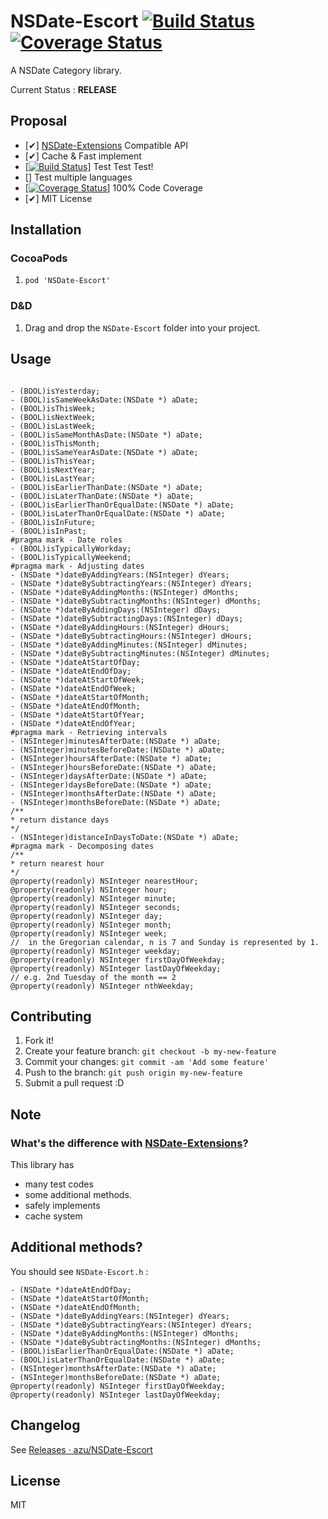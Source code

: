 # NSDate-Escort [![Build Status](https://travis-ci.org/azu/NSDate-Escort.png?branch=master)](https://travis-ci.org/azu/NSDate-Escort) [![Coverage Status](https://coveralls.io/repos/azu/NSDate-Escort/badge.png?branch=master)](https://coveralls.io/r/azu/NSDate-Escort?branch=master)

A NSDate Category library.

Current Status : **RELEASE**

## Proposal

- [✔] [NSDate-Extensions](https://github.com/erica/NSDate-Extensions "NSDate-Extensions") Compatible API
- [✔] Cache & Fast implement
- [[![Build Status](https://travis-ci.org/azu/NSDate-Escort.png?branch=master)](https://travis-ci.org/azu/NSDate-Escort)] Test Test Test!
- [] Test multiple languages
- [[![Coverage Status](https://coveralls.io/repos/azu/NSDate-Escort/badge.png?branch=master)](https://coveralls.io/r/azu/NSDate-Escort?branch=master)] 100% Code Coverage
- [✔] MIT License

## Installation

### CocoaPods

1. ``pod 'NSDate-Escort'``

### D&D

1. Drag and drop the `NSDate-Escort` folder into your project.

## Usage

``` objc

- (BOOL)isYesterday;
- (BOOL)isSameWeekAsDate:(NSDate *) aDate;
- (BOOL)isThisWeek;
- (BOOL)isNextWeek;
- (BOOL)isLastWeek;
- (BOOL)isSameMonthAsDate:(NSDate *) aDate;
- (BOOL)isThisMonth;
- (BOOL)isSameYearAsDate:(NSDate *) aDate;
- (BOOL)isThisYear;
- (BOOL)isNextYear;
- (BOOL)isLastYear;
- (BOOL)isEarlierThanDate:(NSDate *) aDate;
- (BOOL)isLaterThanDate:(NSDate *) aDate;
- (BOOL)isEarlierThanOrEqualDate:(NSDate *) aDate;
- (BOOL)isLaterThanOrEqualDate:(NSDate *) aDate;
- (BOOL)isInFuture;
- (BOOL)isInPast;
#pragma mark - Date roles
- (BOOL)isTypicallyWorkday;
- (BOOL)isTypicallyWeekend;
#pragma mark - Adjusting dates
- (NSDate *)dateByAddingYears:(NSInteger) dYears;
- (NSDate *)dateBySubtractingYears:(NSInteger) dYears;
- (NSDate *)dateByAddingMonths:(NSInteger) dMonths;
- (NSDate *)dateBySubtractingMonths:(NSInteger) dMonths;
- (NSDate *)dateByAddingDays:(NSInteger) dDays;
- (NSDate *)dateBySubtractingDays:(NSInteger) dDays;
- (NSDate *)dateByAddingHours:(NSInteger) dHours;
- (NSDate *)dateBySubtractingHours:(NSInteger) dHours;
- (NSDate *)dateByAddingMinutes:(NSInteger) dMinutes;
- (NSDate *)dateBySubtractingMinutes:(NSInteger) dMinutes;
- (NSDate *)dateAtStartOfDay;
- (NSDate *)dateAtEndOfDay;
- (NSDate *)dateAtStartOfWeek;
- (NSDate *)dateAtEndOfWeek;
- (NSDate *)dateAtStartOfMonth;
- (NSDate *)dateAtEndOfMonth;
- (NSDate *)dateAtStartOfYear;
- (NSDate *)dateAtEndOfYear;
#pragma mark - Retrieving intervals
- (NSInteger)minutesAfterDate:(NSDate *) aDate;
- (NSInteger)minutesBeforeDate:(NSDate *) aDate;
- (NSInteger)hoursAfterDate:(NSDate *) aDate;
- (NSInteger)hoursBeforeDate:(NSDate *) aDate;
- (NSInteger)daysAfterDate:(NSDate *) aDate;
- (NSInteger)daysBeforeDate:(NSDate *) aDate;
- (NSInteger)monthsAfterDate:(NSDate *) aDate;
- (NSInteger)monthsBeforeDate:(NSDate *) aDate;
/**
* return distance days
*/
- (NSInteger)distanceInDaysToDate:(NSDate *) aDate;
#pragma mark - Decomposing dates
/**
* return nearest hour
*/
@property(readonly) NSInteger nearestHour;
@property(readonly) NSInteger hour;
@property(readonly) NSInteger minute;
@property(readonly) NSInteger seconds;
@property(readonly) NSInteger day;
@property(readonly) NSInteger month;
@property(readonly) NSInteger week;
//  in the Gregorian calendar, n is 7 and Sunday is represented by 1.
@property(readonly) NSInteger weekday;
@property(readonly) NSInteger firstDayOfWeekday;
@property(readonly) NSInteger lastDayOfWeekday;
// e.g. 2nd Tuesday of the month == 2
@property(readonly) NSInteger nthWeekday;
```

## Contributing

1. Fork it!
2. Create your feature branch: `git checkout -b my-new-feature`
3. Commit your changes: `git commit -am 'Add some feature'`
4. Push to the branch: `git push origin my-new-feature`
5. Submit a pull request :D

## Note

### What's the difference with [NSDate-Extensions](https://github.com/erica/NSDate-Extensions "NSDate-Extensions")?

This library has
 
* many test codes
* some additional methods.
* safely implements
* cache system

## Additional methods?

You should see `NSDate-Escort.h` : 

``` objc
- (NSDate *)dateAtEndOfDay;
- (NSDate *)dateAtStartOfMonth;
- (NSDate *)dateAtEndOfMonth; 
- (NSDate *)dateByAddingYears:(NSInteger) dYears;
- (NSDate *)dateBySubtractingYears:(NSInteger) dYears;
- (NSDate *)dateByAddingMonths:(NSInteger) dMonths;
- (NSDate *)dateBySubtractingMonths:(NSInteger) dMonths;
- (BOOL)isEarlierThanOrEqualDate:(NSDate *) aDate;
- (BOOL)isLaterThanOrEqualDate:(NSDate *) aDate;
- (NSInteger)monthsAfterDate:(NSDate *) aDate;
- (NSInteger)monthsBeforeDate:(NSDate *) aDate;
@property(readonly) NSInteger firstDayOfWeekday;
@property(readonly) NSInteger lastDayOfWeekday;
```

## Changelog

See [Releases · azu/NSDate-Escort](https://github.com/azu/NSDate-Escort/releases "Releases · azu/NSDate-Escort")

## License

MIT